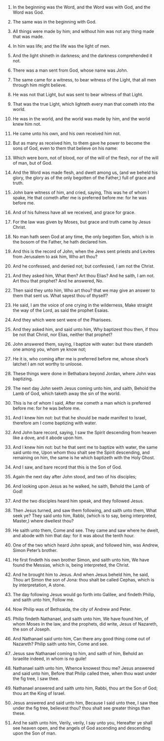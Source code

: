 1. In the beginning was the Word, and the Word was with God, and the
Word was God.

2. The same was in the beginning with God.

3. All things were made by him; and without him was not any thing
made that was made.

4. In him was life; and the life was the light of men.

5. And the light shineth in darkness; and the darkness comprehended
it not.

6. There was a man sent from God, whose name was John.

7. The same came for a witness, to bear witness of the Light, that
all men through him might believe.

8. He was not that Light, but was sent to bear witness of that Light.

9. That was the true Light, which lighteth every man that cometh into
the world.

10. He was in the world, and the world was made by him, and the world
knew him not.

11. He came unto his own, and his own received him not.

12. But as many as received him, to them gave he power to become the
sons of God, even to them that believe on his name:

13. Which were
born, not of blood, nor of the will of the flesh, nor of the will of
man, but of God.

14. And the Word was made flesh, and dwelt among us, (and we beheld
his glory, the glory as of the only begotten of the Father,) full of
grace and truth.

15. John bare witness of him, and cried, saying, This was he of whom
I spake, He that cometh after me is preferred before me: for he was
before me.

16. And of his fulness have all we received, and grace for grace.

17. For the law was given by Moses, but grace and truth came by Jesus
Christ.

18. No man hath seen God at any time, the only begotten Son, which is
in the bosom of the Father, he hath declared him.

19. And this is the record of John, when the Jews sent priests and
Levites from Jerusalem to ask him, Who art thou?

20. And he
confessed, and denied not; but confessed, I am not the Christ.

21. And they asked him, What then? Art thou Elias? And he saith, I am
not. Art thou that prophet? And he answered, No.

22. Then said they unto him, Who art thou? that we may give an answer
to them that sent us. What sayest thou of thyself?

23. He said, I am
the voice of one crying in the wilderness, Make straight the way of
the Lord, as said the prophet Esaias.

24. And they which were sent were of the Pharisees.

25. And they asked him, and said unto him, Why baptizest thou then,
if thou be not that Christ, nor Elias, neither that prophet?

26. John answered them, saying, I baptize with water: but there standeth
one among you, whom ye know not;

27. He it is, who coming after me is
preferred before me, whose shoe’s latchet I am not worthy to unloose.

28. These things were done in Bethabara beyond Jordan, where John was
baptizing.

29. The next day John seeth Jesus coming unto him, and saith, Behold
the Lamb of God, which taketh away the sin of the world.

30. This is he of whom I said, After me cometh a man which is
preferred before me: for he was before me.

31. And I knew him not: but that he should be made manifest to
Israel, therefore am I come baptizing with water.

32. And John bare record, saying, I saw the Spirit descending from
heaven like a dove, and it abode upon him.

33. And I knew him not: but he that sent me to baptize with water,
the same said unto me, Upon whom thou shalt see the Spirit descending,
and remaining on him, the same is he which baptizeth with the Holy
Ghost.

34. And I saw, and bare record that this is the Son of God.

35. Again the next day after John stood, and two of his disciples;

36. And looking upon Jesus as he walked, he saith, Behold the Lamb of
God!

37. And the two disciples heard him speak, and they followed
Jesus.

38. Then Jesus turned, and saw them following, and saith unto them,
What seek ye? They said unto him, Rabbi, (which is to say, being
interpreted, Master,) where dwellest thou?

39. He saith unto them,
Come and see. They came and saw where he dwelt, and abode with him
that day: for it was about the tenth hour.

40. One of the two which heard John speak, and followed him, was
Andrew, Simon Peter’s brother.

41. He first findeth his own brother Simon, and saith unto him, We
have found the Messias, which is, being interpreted, the Christ.

42. And he brought him to Jesus. And when Jesus beheld him, he said,
Thou art Simon the son of Jona: thou shalt be called Cephas, which is
by interpretation, A stone.

43. The day following Jesus would go forth into Galilee, and findeth
Philip, and saith unto him, Follow me.

44. Now Philip was of Bethsaida, the city of Andrew and Peter.

45. Philip findeth Nathanael, and saith unto him, We have found him,
of whom Moses in the law, and the prophets, did write, Jesus of
Nazareth, the son of Joseph.

46. And Nathanael said unto him, Can there any good thing come out of
Nazareth? Philip saith unto him, Come and see.

47. Jesus saw Nathanael coming to him, and saith of him, Behold an
Israelite indeed, in whom is no guile!

48. Nathanael saith unto him,
Whence knowest thou me? Jesus answered and said unto him, Before that
Philip called thee, when thou wast under the fig tree, I saw thee.

49. Nathanael answered and saith unto him, Rabbi, thou art the Son of
God; thou art the King of Israel.

50. Jesus answered and said unto him, Because I said unto thee, I saw
thee under the fig tree, believest thou? thou shalt see greater things
than these.

51. And he saith unto him, Verily, verily, I say unto you, Hereafter
ye shall see heaven open, and the angels of God ascending and
descending upon the Son of man.